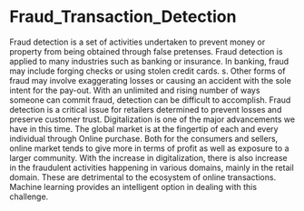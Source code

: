 # Fraud_Transaction_Detection
Fraud detection is a set of activities undertaken to prevent money or property from being obtained through false pretenses. Fraud detection is applied to many industries such as banking or insurance. In banking, fraud may include forging checks or using stolen credit cards.
s. Other forms of fraud may involve exaggerating losses or causing an accident with the sole intent for the pay-out. With an unlimited and rising number of ways someone can commit fraud, detection can be difficult to accomplish. Fraud detection is a critical issue for retailers determined to prevent losses and preserve customer trust.
Digitalization is one of the major advancements we have in this time. The global market is at the fingertip of each and every individual through Online purchase. Both for the consumers and sellers, online market tends to give more in terms of profit as well as exposure to a larger community.
With the increase in digitalization, there is also increase in the fraudulent activities happening in various domains, mainly in the retail domain. These are detrimental to the ecosystem of online transactions. Machine learning provides an intelligent option in dealing with this challenge.
